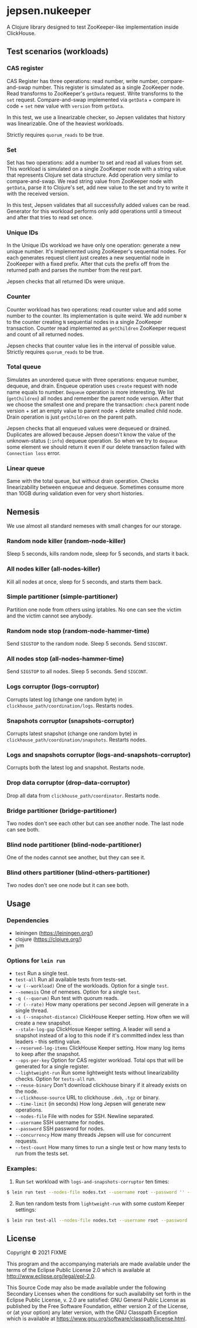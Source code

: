 # jepsen.nukeeper

A Clojure library designed to test ZooKeeper-like implementation inside ClickHouse.

## Test scenarios (workloads)

### CAS register

CAS Register has three operations: read number, write number, compare-and-swap number. This register is simulated as a single ZooKeeper node. Read transforms to ZooKeeper's `getData` request. Write transforms to the `set` request. Compare-and-swap implemented via `getData` + compare in code + `set` new value with `version` from `getData`.

In this test, we use a linearizable checker, so Jepsen validates that history was linearizable. One of the heaviest workloads.

Strictly requires `quorum_reads` to be true.

### Set

Set has two operations: add a number to set and read all values from set. This workload is simulated on a single ZooKeeper node with a string value that represents Clojure set data structure. Add operation very similar to compare-and-swap. We read string value from ZooKeeper node with `getData`, parse it to Clojure's set, add new value to the set and try to write it with the received version.

In this test, Jepsen validates that all successfully added values can be read. Generator for this workload performs only add operations until a timeout and after that tries to read set once.

### Unique IDs

In the Unique IDs workload we have only one operation: generate a new unique number. It's implemented using ZooKeeper's sequential nodes. For each generates request client just creates a new sequential node in ZooKeeper with a fixed prefix. After that cuts the prefix off from the returned path and parses the number from the rest part.

Jepsen checks that all returned IDs were unique.

### Counter

Counter workload has two operations: read counter value and add some number to the counter. Its implementation is quite weird. We add number `N` to the counter creating `N` sequential nodes in a single ZooKeeper transaction. Counter read implemented as `getChildren` ZooKeeper request and count of all returned nodes.

Jepsen checks that counter value lies in the interval of possible value. Strictly requires `quorum_reads` to be true.

### Total queue

Simulates an unordered queue with three operations: enqueue number, dequeue, and drain. Enqueue operation uses `create` request with node name equals to number. `Dequeue` operation is more interesting. We list (`getChildren`) all nodes and remember the parent node version. After that we choose the smallest one and prepare the transaction: `check` parent node version + set an empty value to parent node + delete smalled child node. Drain operation is just `getChildren` on the parent path.

Jepsen checks that all enqueued values were dequeued or drained. Duplicates are allowed because  Jepsen doesn't know the value of the unknown-status (`:info`) dequeue operation. So when we try to `dequeue` some element we should return it even if our delete transaction failed with `Connection loss` error.

### Linear queue

Same with the total queue, but without drain operation. Checks linearizability between enqueue and dequeue. Sometimes consume more than 10GB during validation even for very short histories.


## Nemesis

We use almost all standard nemeses with small changes for our storage.

### Random node killer (random-node-killer)

Sleep 5 seconds, kills random node, sleep for 5 seconds, and starts it back.

### All nodes killer (all-nodes-killer)

Kill all nodes at once, sleep for 5 seconds, and starts them back.

### Simple partitioner (simple-partitioner)

Partition one node from others using iptables. No one can see the victim and the victim cannot see anybody.

### Random node stop (random-node-hammer-time)

Send `SIGSTOP` to the random node. Sleep 5 seconds. Send `SIGCONT`.

### All nodes stop (all-nodes-hammer-time)

Send `SIGSTOP` to all nodes. Sleep 5 seconds. Send `SIGCONT`.

### Logs corruptor (logs-corruptor)

Corrupts latest log (change one random byte) in `clickhouse_path/coordination/logs`. Restarts nodes.

### Snapshots corruptor (snapshots-corruptor)

Corrupts latest snapshot (change one random byte) in `clickhouse_path/coordination/snapshots`. Restarts nodes.

### Logs and snapshots corruptor  (logs-and-snapshots-corruptor)

Corrupts both the latest log and snapshot. Restarts node.

### Drop data corruptor (drop-data-corruptor)

Drop all data from `clickhouse_path/coordinator`. Restarts node.

### Bridge partitioner (bridge-partitioner)

Two nodes don't see each other but can see another node. The last node can see both.

### Blind node partitioner (blind-node-partitioner)

One of the nodes cannot see another, but they can see it.

### Blind others partitioner (blind-others-partitioner)

Two nodes don't see one node but it can see both.

## Usage

### Dependencies

- leiningen (https://leiningen.org/)
- clojure (https://clojure.org/)
- jvm

### Options for `lein run`

- `test` Run a single test.
- `test-all` Run all available tests from tests-set.
- `-w (--workload)` One of the workloads. Option for a single `test`.
- `--nemesis` One of nemeses. Option for a single `test`.
- `-q (--quorum)` Run test with quorum reads.
- `-r (--rate)` How many operations per second Jepsen will generate in a single thread.
- `-s (--snapshot-distance)` ClickHouse Keeper setting. How often we will create a new snapshot.
- `--stale-log-gap` ClickHosue Keeper setting. A leader will send a snapshot instead of a log to this node if it's committed index less than leaders - this setting value.
- `--reserved-log-items` ClickHouse Keeper setting. How many log items to keep after the snapshot.
- `--ops-per-key` Option for CAS register workload. Total ops that will be generated for a single register.
- `--lightweight-run` Run some lightweight tests without linearizability checks. Option for `tests-all` run.
- `--reuse-binary` Don't download clickhouse binary if it already exists on the node.
- `--clickhouse-source` URL to clickhouse `.deb`, `.tgz` or binary.
- `--time-limit` (in seconds) How long Jepsen will generate new operations.
- `--nodes-file` File with nodes for SSH. Newline separated.
- `--username` SSH username for nodes.
- `--password` SSH password for nodes.
- `--concurrency` How many threads Jepsen will use for concurrent requests.
- `--test-count` How many times to run a single test or how many tests to run from the tests set.


### Examples:

1. Run `Set` workload with `logs-and-snapshots-corruptor` ten times:

```sh
$ lein run test --nodes-file nodes.txt --username root --password '' --time-limit 30 --concurrency 50 -r 50 --workload set --nemesis logs-and-snapshots-corruptor  --clickhouse-source 'https://clickhouse-builds.s3.yandex.net/someurl/clickhouse-common-static_21.4.1.6321_amd64.deb' -q --test-count 10 --reuse-binary
```

2. Run ten random tests from `lightweight-run` with some custom Keeper settings:

``` sh
$ lein run test-all --nodes-file nodes.txt --username root --password '' --time-limit 30 --concurrency 50 -r 50 --snapshot-distance 100 --stale-log-gap 100 --reserved-log-items 10 --lightweight-run  --clickhouse-source 'someurl' -q --reuse-binary --test-count 10
```


## License

Copyright © 2021 FIXME

This program and the accompanying materials are made available under the
terms of the Eclipse Public License 2.0 which is available at
http://www.eclipse.org/legal/epl-2.0.

This Source Code may also be made available under the following Secondary
Licenses when the conditions for such availability set forth in the Eclipse
Public License, v. 2.0 are satisfied: GNU General Public License as published by
the Free Software Foundation, either version 2 of the License, or (at your
option) any later version, with the GNU Classpath Exception which is available
at https://www.gnu.org/software/classpath/license.html.

